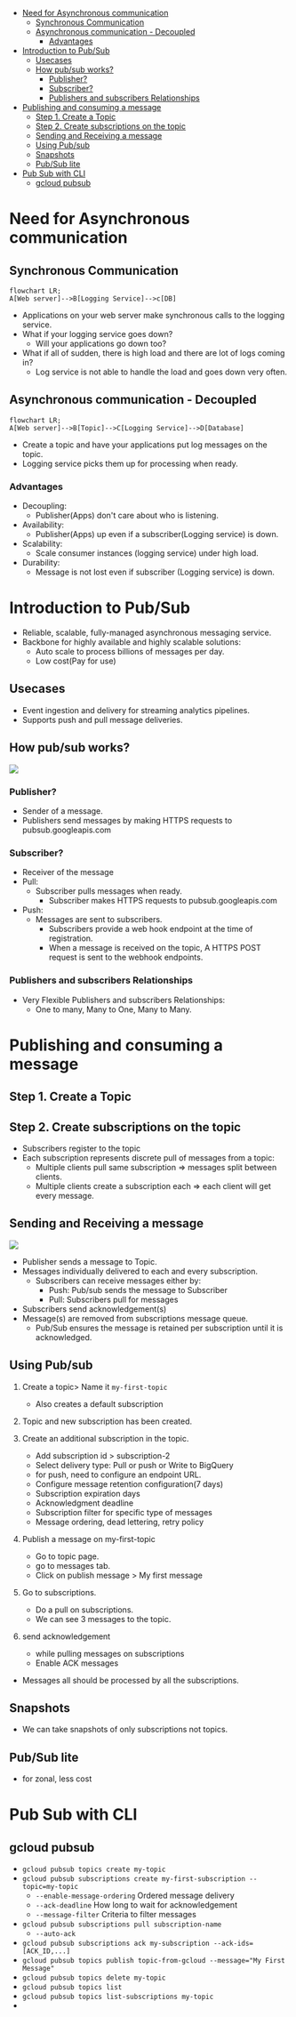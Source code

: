 - [Need for Asynchronous communication](#need-for-asynchronous-communication)
  - [Synchronous Communication](#synchronous-communication)
  - [Asynchronous communication - Decoupled](#asynchronous-communication---decoupled)
    - [Advantages](#advantages)
- [Introduction to Pub/Sub](#introduction-to-pubsub)
  - [Usecases](#usecases)
  - [How pub/sub works?](#how-pubsub-works)
    - [Publisher?](#publisher)
    - [Subscriber?](#subscriber)
    - [Publishers and subscribers Relationships](#publishers-and-subscribers-relationships)
- [Publishing and consuming a message](#publishing-and-consuming-a-message)
  - [Step 1. Create a Topic](#step-1-create-a-topic)
  - [Step 2. Create subscriptions on the topic](#step-2-create-subscriptions-on-the-topic)
  - [Sending and Receiving a message](#sending-and-receiving-a-message)
  - [Using Pub/sub](#using-pubsub)
  - [Snapshots](#snapshots)
  - [Pub/Sub lite](#pubsub-lite)
- [Pub Sub with CLI](#pub-sub-with-cli)
  - [gcloud pubsub](#gcloud-pubsub)
# Need for Asynchronous communication
## Synchronous Communication
```mermaid
flowchart LR;
A[Web server]-->B[Logging Service]-->c[DB]
```
- Applications on your web server make synchronous calls to the logging service.
- What if your logging service goes down?
  - Will your applications go down too?
- What if all of sudden, there is high load and there are lot of logs coming in?
  - Log service is not able to handle the load and goes down very often.
  
## Asynchronous communication - Decoupled
```mermaid
flowchart LR;
A[Web server]-->B[Topic]-->C[Logging Service]-->D[Database]
```
- Create a topic and have your applications put log messages on the topic.
- Logging service picks them up for processing when ready.
### Advantages
- Decoupling:
  - Publisher(Apps) don't care about who is listening.
- Availability:
  - Publisher(Apps) up even if a subscriber(Logging service) is down.
- Scalability:
  - Scale consumer instances (logging service) under high load.
- Durability:
  - Message is not lost even if subscriber (Logging service) is down.

# Introduction to Pub/Sub
- Reliable, scalable, fully-managed asynchronous messaging service.
- Backbone for highly available and highly scalable solutions:
  - Auto scale to process billions of messages per day.
  - Low cost(Pay for use)
## Usecases
- Event ingestion and delivery for streaming analytics pipelines.
- Supports push and pull message deliveries.

## How pub/sub works?
<img src="https://d33wubrfki0l68.cloudfront.net/a12c7c17a5c340a77d090cea611be42cf19e6aae/276a8/gcpimages/02-architecture/00-pubsub-usecases.png">

### Publisher?
- Sender of a message.
- Publishers send messages by making HTTPS requests to pubsub.googleapis.com
### Subscriber?
- Receiver of the message
- Pull:
  - Subscriber pulls messages when ready.
    - Subscriber makes HTTPS requests to pubsub.googleapis.com
- Push:
  - Messages are sent to subscribers.
    - Subscribers provide a web hook endpoint at the time of registration.
    - When a message is received on the topic, A HTTPS POST request is sent to the webhook endpoints.
### Publishers and subscribers Relationships
- Very Flexible Publishers and subscribers Relationships:
  - One to many, Many to One, Many to Many.

# Publishing and consuming a message
## Step 1. Create a Topic
## Step 2. Create subscriptions on the topic
- Subscribers register to the topic
- Each subscription represents discrete pull of messages from a topic:
  - Multiple clients pull same subscription => messages split between clients.
  - Multiple clients create a subscription each => each client will get every message.

## Sending and Receiving a message
<img src="https://d33wubrfki0l68.cloudfront.net/e182df21179f3e445f92a055877739801d4bcbcb/e0e40/gcpimages/02-architecture/00-pubsub-messageflow.png">

- Publisher sends a message to Topic.
- Messages individually delivered to each and every subscription.
  - Subscribers can receive messages either by:
    - Push: Pub/sub sends the message to Subscriber
    - Pull: Subscribers pull for messages
- Subscribers send acknowledgement(s)
- Message(s) are removed from subscriptions message queue.
  - Pub/Sub ensures the message is retained per subscription until it is acknowledged.

## Using Pub/sub
1. Create a topic> Name it ```my-first-topic```
   - Also creates a default subscription
2. Topic and new subscription has been created.
3. Create an additional subscription in the topic.
   - Add subscription id > subscription-2
   - Select delivery type: Pull or push or Write to BigQuery
   - for push, need to configure an endpoint URL.
   - Configure message retention configuration(7 days)
   - Subscription expiration days
   - Acknowledgment deadline
   - Subscription filter for specific type of messages
   - Message ordering, dead lettering, retry policy

4. Publish a message on my-first-topic
   - Go to topic page.
   - go to messages tab.
   - Click on publish message > My first message
5. Go to subscriptions.
   - Do a pull on subscriptions.
   - We can see 3 messages to the topic.
6. send acknowledgement
   - while pulling messages on subscriptions
   - Enable ACK messages
- Messages all should be processed by all the subscriptions.
## Snapshots
- We can take snapshots of only subscriptions not topics.

## Pub/Sub lite
- for zonal, less cost

# Pub Sub with CLI
## gcloud pubsub
- ```gcloud pubsub topics create my-topic```
- ```gcloud pubsub subscriptions create my-first-subscription --topic=my-topic```
  - ```--enable-message-ordering``` Ordered message delivery
  - ```--ack-deadline``` How long to wait for acknowledgement
  - ```--message-filter``` Criteria to filter messages
- ```gcloud pubsub subscriptions pull subscription-name```
  - ```--auto-ack```
- ```gcloud pubsub subscriptions ack my-subscription --ack-ids=[ACK_ID,...]```
- ```gcloud pubsub topics publish topic-from-gcloud --message="My First Message"```
- ```gcloud pubsub topics delete my-topic```
- ```gcloud pubsub topics list```
- ```gcloud pubsub topics list-subscriptions my-topic```
- 